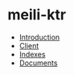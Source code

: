 # meili-ktr
- [Introduction](./Intro.md)
- [Client](./Client.md)
- [Indexes](./Indexes.md)
- [Documents](./Documents.md)